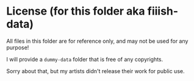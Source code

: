# License (for this folder aka fiiish-data)

All files in this folder are for reference only,
and may not be used for any purpose!

I will provide a `dummy-data` folder that is free of any copyrights.

Sorry about that, but my artists didn't release their work for public use.
